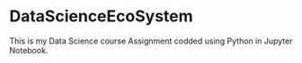 # DataScienceEcoSystem
This is my Data Science course Assignment codded using Python in Jupyter Notebook.
